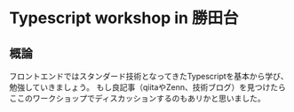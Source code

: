 # Typescript workshop in 勝田台

## 概論
フロントエンドではスタンダード技術となってきたTypescriptを基本から学び、勉強していきましょう。
もし良記事（qiitaやZenn、技術ブログ）を見つけたらここのワークショップでディスカッションするのもあリかと思いました。

